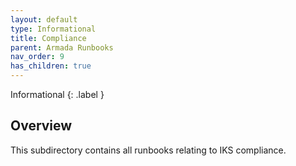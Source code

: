 ```yaml
---
layout: default
type: Informational
title: Compliance
parent: Armada Runbooks
nav_order: 9
has_children: true
---
```


Informational
{: .label }

## Overview

This subdirectory contains all runbooks relating to IKS compliance.